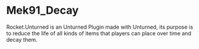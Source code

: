 # Mek91_Decay
Rocket.Unturned is an Unturned Plugin made with Unturned, its purpose is to reduce the life of all kinds of items that players can place over time and decay them.
